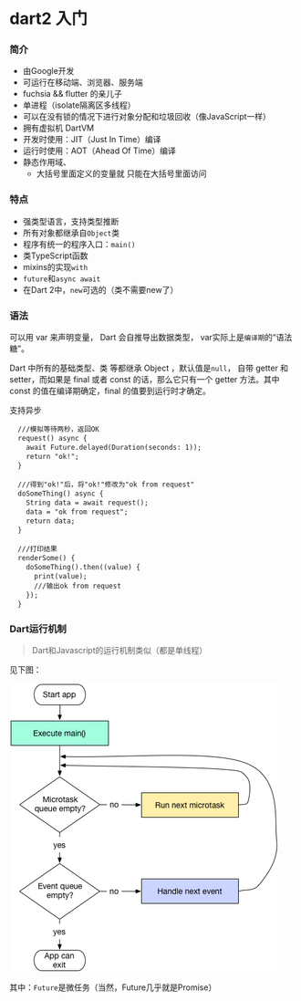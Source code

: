 # dart2 入门

### 简介
* 由Google开发
* 可运行在移动端、浏览器、服务端
* fuchsia && flutter 的亲儿子
* 单进程（isolate隔离区多线程）
* 可以在没有锁的情况下进行对象分配和垃圾回收（像JavaScript一样）
* 拥有虚拟机 DartVM
* 开发时使用：JIT（Just In Time）编译
* 运行时使用：AOT（Ahead Of Time）编译
* 静态作用域、
  * 大括号里面定义的变量就 只能在大括号里面访问

### 特点
* 强类型语言，支持类型推断
* 所有对象都继承自`Object`类
* 程序有统一的程序入口：`main()`
* 类TypeScript函数
* mixins的实现`with`
* `future`和`async await`
* 在Dart 2中，`new`可选的（类不需要new了）

### 语法
  
可以⽤ var 来声明变量， Dart 会⾃推导出数据类型， var实际上是`编译期`的“语法糖”。

Dart 中所有的基础类型、类 等都继承 Object ，默认值是`null`， ⾃带 getter 和 setter，⽽如果是 final 或者 const 的话，那么它只有⼀个 getter ⽅法。其中 const 的值在编译期确定，final 的值要到运⾏时才确定。


支持异步
```
  ///模拟等待两秒，返回OK
  request() async {
    await Future.delayed(Duration(seconds: 1));
    return "ok!";
  }

  ///得到"ok!"后，将"ok!"修改为"ok from request"
  doSomeThing() async {
    String data = await request();
    data = "ok from request";
    return data;
  }

  ///打印结果
  renderSome() {
    doSomeThing().then((value) {
      print(value);
      ///输出ok from request
    });
  }
```

### Dart运行机制

> Dart和Javascript的运行机制类似（都是单线程）

见下图：

![Event_Loop](../img/dart_loop.png)

其中：`Future`是微任务（当然，Future几乎就是Promise）